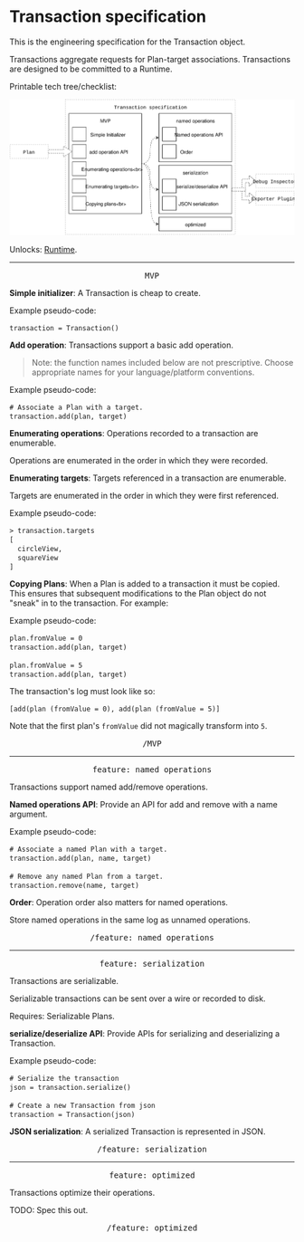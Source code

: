 # Transaction specification

This is the engineering specification for the Transaction object.

Transactions aggregate requests for Plan-target associations. Transactions are designed to be committed to a Runtime.

Printable tech tree/checklist:

![](../../_assets/TransactionTechTree.svg)

Unlocks: [Runtime](runtime.md).

---

<p style="text-align:center"><tt>MVP</tt></p>

**Simple initializer**: A Transaction is cheap to create.

Example pseudo-code:

    transaction = Transaction()

**Add operation**: Transactions support a basic add operation.

> Note: the function names included below are not prescriptive. Choose appropriate names for your language/platform conventions.

Example pseudo-code:

    # Associate a Plan with a target.
    transaction.add(plan, target)

**Enumerating operations**: Operations recorded to a transaction are enumerable.

Operations are enumerated in the order in which they were recorded.

**Enumerating targets**: Targets referenced in a transaction are enumerable.

Targets are enumerated in the order in which they were first referenced.

Example pseudo-code:

    > transaction.targets
    [
      circleView,
      squareView
    ]

**Copying Plans**: When a Plan is added to a transaction it must be copied. This ensures that subsequent modifications to the Plan object do not "sneak" in to the transaction. For example:

Example pseudo-code:

    plan.fromValue = 0
    transaction.add(plan, target)
    
    plan.fromValue = 5
    transaction.add(plan, target)

The transaction's log must look like so:

    [add(plan (fromValue = 0), add(plan (fromValue = 5)]

Note that the first plan's `fromValue` did not magically transform into `5`.

<p style="text-align:center"><tt>/MVP</tt></p>

---

<p style="text-align:center"><tt>feature: named operations</tt></p>

Transactions support named add/remove operations.

**Named operations API**: Provide an API for add and remove with a name argument.

Example pseudo-code:

    # Associate a named Plan with a target.
    transaction.add(plan, name, target)
    
    # Remove any named Plan from a target.
    transaction.remove(name, target)

**Order**: Operation order also matters for named operations.

Store named operations in the same log as unnamed operations.

<p style="text-align:center"><tt>/feature: named operations</tt></p>

---

<p style="text-align:center"><tt>feature: serialization</tt></p>

Transactions are serializable.

Serializable transactions can be sent over a wire or recorded to disk.

Requires: Serializable Plans.

**serialize/deserialize API**: Provide APIs for serializing and deserializing a Transaction.

Example pseudo-code:

    # Serialize the transaction
    json = transaction.serialize()
    
    # Create a new Transaction from json
    transaction = Transaction(json)

**JSON serialization**: A serialized Transaction is represented in JSON.

<p style="text-align:center"><tt>/feature: serialization</tt></p>

---

<p style="text-align:center"><tt>feature: optimized</tt></p>

Transactions optimize their operations.

TODO: Spec this out.

<p style="text-align:center"><tt>/feature: optimized</tt></p>
